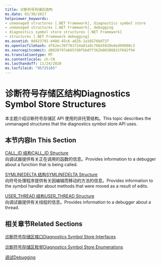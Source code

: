 ```yaml
---
title: 诊断符号存储区结构
ms.date: 03/30/2017
helpviewer_keywords:
- unmanaged structures [.NET Framework], diagnostics symbol store
- unmanaged structures [.NET Framework], debugging
- diagnostics symbol store structures [.NET Framework]
- structures [.NET Framework debugging]
ms.assetid: 0d423791-d40d-45c6-a82b-1a165768d737
ms.openlocfilehash: df62ec39f781f24a81a9c768a5920eded99880c3
ms.sourcegitcommit: d8020797a6657d0fbbdff362b80300815f682f94
ms.translationtype: MT
ms.contentlocale: zh-CN
ms.lasthandoff: 11/24/2020
ms.locfileid: "95725165"
---
```

# <a name="diagnostics-symbol-store-structures"></a><span data-ttu-id="9a6c3-102">诊断符号存储区结构</span><span class="sxs-lookup"><span data-stu-id="9a6c3-102">Diagnostics Symbol Store Structures</span></span>

<span data-ttu-id="9a6c3-103">本主题介绍诊断符号存储区 API 使用的非托管结构。</span><span class="sxs-lookup"><span data-stu-id="9a6c3-103">This topic describes the unmanaged structures that the diagnostics symbol store API uses.</span></span>  
  
## <a name="in-this-section"></a><span data-ttu-id="9a6c3-104">本节内容</span><span class="sxs-lookup"><span data-stu-id="9a6c3-104">In This Section</span></span>  

 [<span data-ttu-id="9a6c3-105">CALL_ID 结构</span><span class="sxs-lookup"><span data-stu-id="9a6c3-105">CALL_ID Structure</span></span>](call-id-structure.md)  
 <span data-ttu-id="9a6c3-106">向调试器提供有关正在调用的函数的信息。</span><span class="sxs-lookup"><span data-stu-id="9a6c3-106">Provides information to a debugger about a function that is being called.</span></span>  
  
 [<span data-ttu-id="9a6c3-107">SYMLINEDELTA 结构</span><span class="sxs-lookup"><span data-stu-id="9a6c3-107">SYMLINEDELTA Structure</span></span>](symlinedelta-structure.md)  
 <span data-ttu-id="9a6c3-108">向符号处理程序提供有关因编辑而移动的方法的信息。</span><span class="sxs-lookup"><span data-stu-id="9a6c3-108">Provides information to the symbol handler about methods that were moved as a result of edits.</span></span>  
  
 [<span data-ttu-id="9a6c3-109">USER_THREAD 结构</span><span class="sxs-lookup"><span data-stu-id="9a6c3-109">USER_THREAD Structure</span></span>](user-thread-structure.md)  
 <span data-ttu-id="9a6c3-110">向调试器提供有关线程的信息。</span><span class="sxs-lookup"><span data-stu-id="9a6c3-110">Provides information to a debugger about a thread.</span></span>  
  
## <a name="related-sections"></a><span data-ttu-id="9a6c3-111">相关章节</span><span class="sxs-lookup"><span data-stu-id="9a6c3-111">Related Sections</span></span>  

 [<span data-ttu-id="9a6c3-112">诊断符号存储区接口</span><span class="sxs-lookup"><span data-stu-id="9a6c3-112">Diagnostics Symbol Store Interfaces</span></span>](diagnostics-symbol-store-interfaces.md)  
  
 [<span data-ttu-id="9a6c3-113">诊断符号存储区枚举</span><span class="sxs-lookup"><span data-stu-id="9a6c3-113">Diagnostics Symbol Store Enumerations</span></span>](diagnostics-symbol-store-enumerations.md)  
  
 [<span data-ttu-id="9a6c3-114">调试</span><span class="sxs-lookup"><span data-stu-id="9a6c3-114">Debugging</span></span>](../debugging/index.md)
